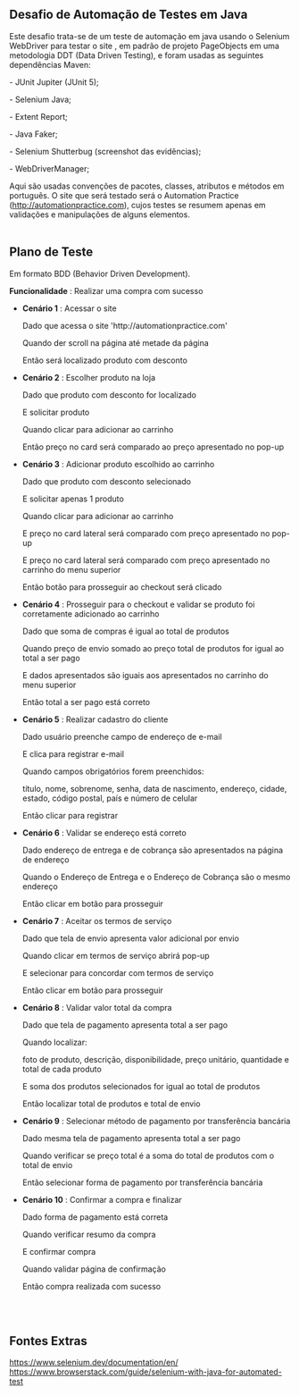 
## Desafio de Automação de Testes em Java
Este desafio trata-se de um teste de automação em java usando o Selenium WebDriver para testar o site , em padrão de projeto PageObjects em uma metodologia DDT (Data Driven Testing), e foram usadas as seguintes dependências Maven: <br>
	<p><p>- JUnit Jupiter (JUnit 5); <br>
	<p><p>- Selenium Java;<br>
	<p><p>- Extent Report;<br>
	<p><p>- Java Faker;<br>
	<p><p>- Selenium Shutterbug (screenshot das evidências);<br>
	<p><p>- WebDriverManager;
	<br>
	
Aqui são usadas convenções de pacotes, classes, atributos e métodos em português. 
O site que será testado será o Automation Practice (http://automationpractice.com), cujos testes se resumem apenas em validações e manipulações de alguns elementos. 
<br><br>

## Plano de Teste 
Em formato BDD (Behavior Driven Development).

**Funcionalidade** :  Realizar uma compra com sucesso

  - **Cenário 1** :  Acessar o site <br>
  	<p>Dado que acessa o site 'http://automationpractice.com' <br>
        <p>Quando der scroll na página até metade da página <br>
        <p>Então será localizado produto com desconto 
	

  - **Cenário 2** :  Escolher produto na loja <br>
        <p>Dado que produto com desconto for localizado <br>
	<p>E solicitar produto <br>
	<p>Quando clicar para adicionar ao carrinho <br> 	
	<p>Então preço no card será comparado ao preço apresentado no pop-up 


  - **Cenário 3** :  Adicionar produto escolhido ao carrinho <br>
	<p>Dado que produto com desconto selecionado <br>
	<p>E solicitar apenas 1 produto <br>
	<p>Quando clicar para adicionar ao carrinho <br> 	
	<p>E preço no card lateral será comparado com preço apresentado no pop-up <br>
	<p>E preço no card lateral será comparado com preço apresentado no carrinho do menu superior <br>
 	<p>Então botão para prosseguir ao checkout será clicado 


  - **Cenário 4** :  Prosseguir para o checkout e validar se produto foi corretamente adicionado ao carrinho <br>
	<p>Dado que soma de compras é igual ao total de produtos <br>
	<p>Quando preço de envio somado ao preço total de produtos for igual ao total a ser pago <br>
	<p>E dados apresentados são iguais aos apresentados no carrinho do menu superior <br>
	<p>Então total a ser pago está correto 


  - **Cenário 5** :  Realizar cadastro do cliente <br>
	<p>Dado usuário preenche campo de endereço de e-mail <br>
	<p>E clica para registrar e-mail <br>
	<p>Quando campos obrigatórios forem preenchidos: <br>
	<p><p>	título, nome, sobrenome, senha, data de nascimento, endereço, 
		cidade, estado, código postal, país e número de celular <br>
	<p>Então clicar para registrar 


  - **Cenário 6** :  Validar se endereço está correto <br>
	<p>Dado endereço de entrega e de cobrança são apresentados na página de endereço <br>
	<p>Quando o Endereço de Entrega e o Endereço de Cobrança são o mesmo endereço <br>
	<p>Então clicar em botão para prosseguir 


  - **Cenário 7** :  Aceitar os termos de serviço <br>
	<p>Dado que tela de envio apresenta valor adicional por envio <br>
	<p>Quando clicar em termos de serviço abrirá pop-up <br>
	<p>E selecionar para concordar com termos de serviço <br>
	<p>Então clicar em botão para prosseguir


  - **Cenário 8** :  Validar valor total da compra <br>
	<p>Dado que tela de pagamento apresenta total a ser pago <br>
	<p>Quando localizar: <br>
	<p><p>	foto de produto, descrição, disponibilidade, preço unitário, quantidade e total de cada produto <br>
	<p>E soma dos produtos selecionados for igual ao total de produtos <br>
	<p>Então localizar total de produtos e total de envio 


  - **Cenário 9** :  Selecionar método de pagamento por transferência bancária <br>
	<p>Dado mesma tela de pagamento apresenta total a ser pago <br>
	<p>Quando verificar se preço total é a soma do total de produtos com o total de envio <br>
	<p>Então selecionar forma de pagamento por transferência bancária


  - **Cenário 10** :  Confirmar a compra e finalizar <br>
	<p>Dado forma de pagamento está correta <br>
	<p>Quando verificar resumo da compra <br>
	<p>E confirmar compra <br>
 	<p>Quando validar página de confirmação <br>
	<p>Então compra realizada com sucesso

<br><br>

## Fontes Extras 
https://www.selenium.dev/documentation/en/ <br>
https://www.browserstack.com/guide/selenium-with-java-for-automated-test
